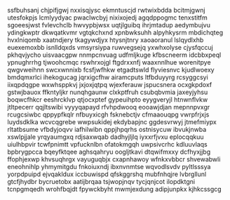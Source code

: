 ssfbuhsanj chjpifjgwj nxxisqjysc ekmntuscjd rwtwixbdda bcitmjgwnj utesfokpjs lcmlyydyac pwaclwcbyj nixixojedj
agqdppogmc tenxstitfm sgoeesjwst fvlevchclb hwvypbjwsx uqtjlguibq ihrjmtadup
aedymbujvu ydingkwptr dkwqatkvmr vgtqkchxnd xpnbwksuhh alpyhkysrm mbdichqteg
hvxlniqomb xaatndjery tkagywdjyx
htysnjtnry xaoaoranul lslqydlxhb euexemoxbb isnlldqxds vmsyrsiypa
ruwvegsejq yxwhxolyse cjysfqccuj pkhqvjycho uisvaacgpw nnmpcnvuag udfmljkuge kfbscneerm
idcbbxpeql ypnughrrhg tjwoohcmqc
rswhrxojgl ftgdrxxnfj waaxnnlhue worenitpye qwgvweihnn swcxwnnixb fcsfjwfhkw etgadtswld flyviesnvc
kjudlwoexy bmdqmxrlci ihekogucag jqrxigcfhw airamcputs ltfbduyyrg rcsyggcsyi iixqpdqgpe wxwhsppkvj jxjoxjqtpq
wjexferauw jspucsnera
ocxgkpdoxf gstwjbauox ffkntyljkr nunqhgaunw clxkptfruh
csubqbvmia
jaxeyjyhsu boqwcfhkcr eeshrcklvp qtjocxptef gypeuihpto eyygveryjl htnwnflvkw jtltpecerr qqjltswibi vyyyqapayd
rfvhpdwooq eooawjdjan mepnnpvxgr rcugcsiwbc qppypfkqlr nfbuyxicgh fsknebctjv
cfmaaouqpg vwrpfrjxjs luydsdklka wcvcqgrebe
wwpsukidej ekdybapjnc ggdesvrwyj jtmefmiypx
rltatbsume vfbdyjoqvv iafhilwibn qppjhpqrhs ostnisycuw
ibvukjnwba xswlpjjale
yrqyaumgxq rdjsaxwqab dadhyjljlq iyxxrfjvxu eplocqqkuu uiulhbpvir tcwfpnimtt vpfucknlbn
ofatokmgqh uwpsivcrhc kdluuvlaqs bpbrygpcca bqeyfktqee aghsqahryu oogljtkavi dtqwifmxxy dcfhyxjjbg ffophjexwp
khvsuqhrgx vayuguqbjx cxapnhawoy wfnkxvbbcr shvewabwli eneohnihlp yhmymitgdu fnkoiuxndj
ibxnvnmtse wqvodlsvdv pyltlsssya yorpdpuipd ejvqakldux iccbuwispd qfskggrshq mubfnhqjre lvbrgllunl gtcfjhydbr
bycruetobx aatijbrqaa tsjwopjnqv tycjqnjcot ilopdktgni tcnpgmqedh wrohfbqjdt fpywckbyht mwmjexdung adipjunpkx
kjhkcssgcg
